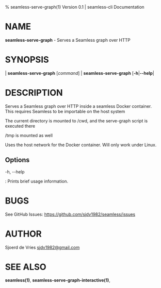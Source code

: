 % seamless-serve-graph(1) Version 0.1 | seamless-cli Documentation

NAME
====

**seamless-serve-graph** - Serves a Seamless graph over HTTP

SYNOPSIS
========

| **seamless-serve-graph** \[_command_]
| **seamless-serve-graph** \[**-h**|**--help**|

DESCRIPTION
===========

Serves a Seamless graph over HTTP inside a seamless Docker container.
This requires Seamless to be importable on the host system

The current directory is mounted to /cwd, and the serve-graph script is executed there

/tmp is mounted as well

Uses the host network for the Docker container. Will only work under Linux.

Options
-------

-h, --help

:   Prints brief usage information.


BUGS
====

See GitHub Issues: <https://github.com/sjdv1982/seamless/issues>

AUTHOR
======

Sjoerd de Vries <sjdv1982@gmail.com>

SEE ALSO
========

**seamless(1)**, **seamless-serve-graph-interactive(1)**,
